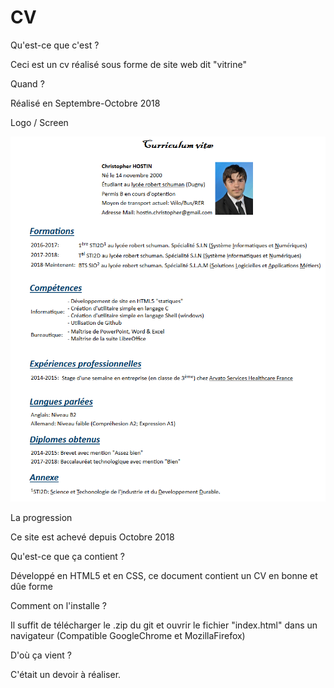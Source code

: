 # CV
Qu'est-ce que c'est ?

Ceci est un cv réalisé sous forme de site web dit "vitrine"

Quand ?

Réalisé en Septembre-Octobre 2018

Logo / Screen

![cv_screen](cv_screen.png)

La progression

Ce site est achevé depuis Octobre 2018

Qu'est-ce que ça contient ?

Développé en HTML5 et en CSS, ce document contient un CV en bonne et dûe forme

Comment on l'installe ?

Il suffit de télécharger le .zip du git et ouvrir le fichier "index.html" dans un navigateur (Compatible GoogleChrome et MozillaFirefox)

D'où ça vient ?

C'était un devoir à réaliser.

